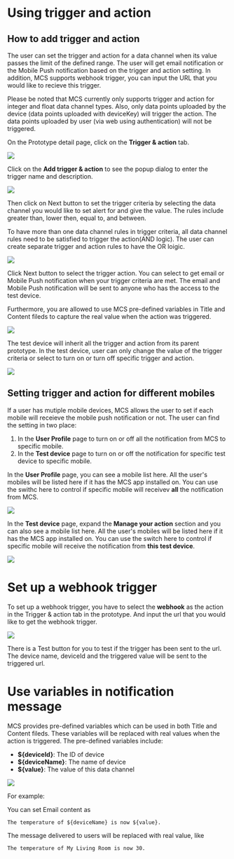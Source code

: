 # Using trigger and action

## How to add trigger and action

The user can set the trigger and action for a data channel when its value passes the limit of the defined range. The user will get email notification or the Mobile Push notification based on the trigger and action setting. In addition, MCS supports webhook trigger, you can input the URL that you would like to recieve this trigger.

Please be noted that MCS currently only supports trigger and action for integer and float data channel types. Also, only data points uploaded by the device (data points uploaded with deviceKey) will trigger the action. The data points uploaded by user (via web using authentication) will not be triggered.


On the Prototype detail page, click on the **Trigger & action** tab.

![](../images/Trigger/img_trigger_01.png)

Click on the **Add trigger & action** to see the popup dialog to enter the trigger name and description.

![](../images/Trigger/img_trigger_02.png)

Then click on Next button to set the trigger criteria by selecting the data channel you would like to set alert for and give the value. The rules include greater than, lower then, equal to, and between.

To have more than one data channel rules in trigger criteria, all data channel rules need to be satisfied to trigger the action(AND logic). The user can create separate trigger and action rules to have the OR loigic.

![](../images/Trigger/img_trigger_03.png)

Click Next button to select the trigger action. You can select to get email or Mobile Push notification when your trigger criteria are met. The email and Mobile Push notification will be sent to anyone who has the access to the test device.

Furthermore, you are allowed to use MCS pre-defined variables in Title and Content fileds to capture the real value when the action was triggered.


![](../images/Trigger/img_trigger_04.png)

The test device will inherit all the trigger and action from its parent prototype. In the test device, user can only change the value of the trigger criteria or select to turn on or turn off specific trigger and action.

![](../images/Trigger/img_trigger_05.png)

## Setting trigger and action for different mobiles

If a user has mutiple mobile devices, MCS allows the user to set if each mobile will receieve the mobile push notification or not. The user can find the setting in two place:

1. In the **User Profile** page to turn on or off all the notification from MCS to specific mobile.
2. In the **Test device** page to turn on or off the notification for specific test device to specific mobile.

In the **User Profile** page, you can see a mobile list here. All the user's mobiles will be listed here if it has the MCS app installed on. You can use the swithc here to control if specific mobile will receivev **all** the notification from MCS.

![](../images/Trigger/img_trigger_06.png)

In the **Test device** page, expand the **Manage your action** section and you can also see a mobile list here. All the user's mobiles will be listed here if it has the MCS app installed on. You can use the switch here to control if specific mobile will receive the notification from **this test device**.

![](../images/Trigger/img_trigger_07.png)



# Set up a webhook trigger

To set up a webhook trigger, you have to select the **webhook** as the action in the Trigger & action tab in the prototype. And input the url that you would like to get the webhook trigger.

![](../images/Trigger/img_trigger_08.png)

There is a Test button for you to test if the trigger has been sent to the url. The device name, deviceId and the triggered value will be sent to the triggered url.

# Use variables in notification message

MCS provides pre-defined variables which can be used in both Title and Content fileds. These variables will be replaced with real values when the action is triggered. The pre-defined variables include:

* **${deviceId}**: The ID of device
* **${deviceName}**: The name of device
* **${value}**: The value of this data channel

![](../images/Trigger/img_trigger_09.png)

For example:

You can set Email content as
	
	The temperature of ${deviceName} is now ${value}.

The message delivered to users will be replaced with real value, like 

	The temperature of My Living Room is now 30.
	